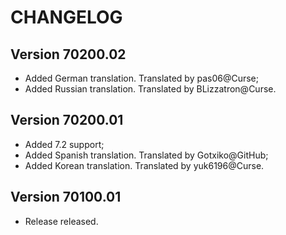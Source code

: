 # CHANGELOG

## Version 70200.02

- Added German translation. Translated by pas06@Curse;
- Added Russian translation. Translated by BLizzatron@Curse.

## Version 70200.01

- Added 7.2 support;
- Added Spanish translation. Translated by Gotxiko@GitHub;
- Added Korean translation. Translated by yuk6196@Curse.

## Version 70100.01

- Release released.
